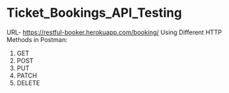 # Ticket_Bookings_API_Testing
 URL- https://restful-booker.herokuapp.com/booking/
Using Different HTTP Methods in Postman:
1. GET
2. POST
3. PUT
4. PATCH
5. DELETE
